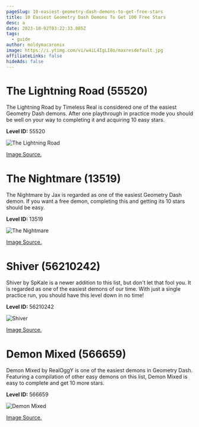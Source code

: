 ```yaml
---
pageSlug: 10-easiest-geometry-dash-demons-to-get-free-stars
title: 10 Easiest Geometry Dash Demons To Get 100 Free Stars
desc: a
date: 2023-10-02T03:22:33.885Z
tags:
  - guide
author: moldymacaronix
image: https://i.ytimg.com/vi/w4iL4IgLI8o/maxresdefault.jpg
affiliateLinks: false
hideAds: false
---
```

# The Lightning Road (55520)

The Lightning Road by Timeless Real is considered one of the easiest Geometry Dash demons. After one playthrough in practice mode you should be well on your way to completing it and acquiring 10 easy stars.

**Level ID:** 55520

![The Lightning Road](https://i.ytimg.com/vi/smwunc7UiHk/maxresdefault.jpg)

[Image Source.](https://youtu.be/smwunc7UiHk?si=nhVZDmy_UmqNQ0tF)

# The Nightmare (13519)

The Nightmare by Jax is regarded as one of the easiest Geometry Dash demon. If you want a free demon, completing this and getting its 10 stars should be easy.

**Level ID:** 13519

![The Nightmare](https://pm1.aminoapps.com/7170/9fb602da968f8c6f6a23494e4ae06850f0291ce6r1-1920-1080v2_hq.jpg)

[Image Source.](https://aminoapps.com/c/geometry-dash/page/blog/the-nightmare-review-parody/ZD27_EXCBuQLD52K4qplKbm1XkW56ZPQXv)

# Shiver (56210242)

Shiver by SpKale is a newer addition to this list, but don't let that fool you. It is regarded as one of the easiest demons of our time. With just a single practice run, you should have this level down in no time!

**Level ID:** 56210242

![Shiver](https://external-preview.redd.it/shiver-by-spkale-100-and-idk-why-this-was-rated-as-a-demon-v0-aG12NHBqejk2bDdiMVW_F3Vrv9TBR6SVCq46z41Ct1qb3DoXG97y49YMPw9W.png?format=pjpg&auto=webp&s=41bd269362bc73c635a6827f0541d9ee42137838)

[Image Source.](https://www.reddit.com/r/geometrydash/comments/14g694u/shiver_by_spkale_100_and_idk_why_this_was_rated/)

# Demon Mixed (566659)

Demon Mixed by RealOggY is one of the easiest demons in Geometry Dash. Featuring a compilation of other easy demons on this list, Demon Mixed is easy to complete and get 10 more stars.

**Level ID:** 566659

![Demon Mixed](https://i.ytimg.com/vi/EcdsFejldXQ/maxresdefault.jpg)

[Image Source.](https://youtu.be/EcdsFejldXQ?si=Lwn28i1hACLAVOsP)